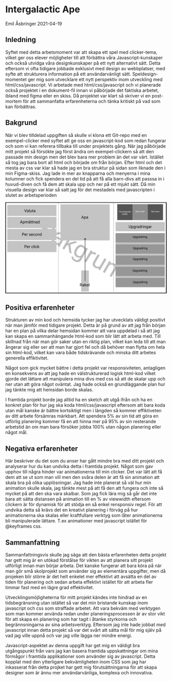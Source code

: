 <h1>Intergalactic Ape</h1>
Emil Åsbringer 2021-04-19

<h2>Inledning</h2>
Syftet med detta arbetsmoment var att skapa ett spel med clicker-tema, vilket ger oss elever möjligheter till att förbättra våra Javascript-kunskaper och också utvidga våra designkunskaper på ett nytt alternativt sätt. Detta eftersom vi ofta tidigare jobbade exklusivt med design av webbplatser, med syfte att strukturera information på ett användarvänligt sätt. Speldesign-momentet ger mig som utvecklare ett nytt perspektiv inom utveckling med html/css/javascript. Vi arbetade med html/css/javascript och vi planerade också projektet i en dokument-fil innan vi påbörjade det faktiska arbetet, ibland med figma eller en skiss. Då projektet var klart så skriver vi en post-mortem för att sammanfatta erfarenheterna och tänka kritiskt på vad som kan förbättras. 

<h2>Bakgrund</h2>
När vi blev tilldelad uppgiften så skulle vi klona ett Git-repo med en exempel-clicker med syftet att ge oss en javascript-kod som redan fungerar och som vi kan referera tillbaka till under projektets gång. När jag påbörjade mitt projekt så försökte jag först ändra om exempel-clickern så att den passade min design men det blev bara mer problem än det var värt. Istället så tog jag bara bort all html och började om från början. Efter html och det mesta av css var klar så hade jag en bra struktur på sidan som liknade den i min Figma-skiss. Jag lade in mer av knapparna och menyerna i mina kolumner och fick spendera en del tid på att få alla barn-divs att passsa in i huvud-diven och få dem att skala upp och ner på ett mjukt sätt. Då min visuella design var klar så satt jag för det mestadels med javascripten i slutet av arbetsperioden

![GitHub Logo](guden.png)

<h2>Positiva erfarenheter</h2>
Strukturen av min kod och hemsida tycker jag har utvecklats väldigt positivt när man jämför med tidigare projekt. Detta är på grund av att jag från början har en plan på vilka delar hemsidan kommer att vara uppdelad i så att jag kan skapa en sammanhängande html-kod som blir lätt att arbeta med. Till skillnad från när man gör saker utan en riktig plan, vilket kan leda till att man ångerar sig eller ser att man har gjort fel och då behöver man flytta om hela sin html-kod, vilket kan vara både tidskrävande och minska ditt arbetes generella effiktivitet.

Något som gick mycket bättre i detta projekt var responsiviteten, antagligen en konsekvens av att jag hade en välstrukturerad logisk html-kod vilket gjorde det lättare att manipulera mina divs med css så att de skalar upp och ner utan att göra något oväntat. Jag hade också en grundläggande plan hur jag tänkte mig att hemsidan borde skalas.

I framtida projekt borde jag alltid ha en sketch att utgå ifrån och ha en konkret plan för hur jag ska koda html/css/javascript eftersom att bara koda utan mål kanske är bättre kortsiktigt men i längden så kommer effiktiveten av ditt arbete försämras märkbart. Att spendera 5% av sin tid att göra en utförlig planering kommer få en att hinna mer på 95% av sin resterande arbetstid än om man bara försöker jobba 100% utan någon planering eller något mål.


<h2>Negativa erfarenheter</h2>
Här beskriver du det som du anser har gått mindre bra med ditt projekt och analyserar hur du kan undvika detta i framtida projekt.
Något som gav upphov till några hinder var animationerna till min clicker. Det var lätt att få dem att se ut som man vill men den svåra delen är att få sin animation att skala bra på olika upplösningar. Jag hade inte planerat så väl hur min animation skulle skala, jag tänkte mest på att få den att fungera och inte så mycket på att den ska vara skalbar. Som jag fick lära mig så går det inte bara att sätta distansen på animation till en % av viewwidth eftersom clickern är för dynamisk för att stödja en så enkel rensponsiv regel. För att undvika detta så krävs det en kreativt planering i förväg på hur animationerna ska skalas eller kraftfullare verktyg som låter animationerna bli manipulerade lättare. T.ex animationer med javascript istället för @keyframes css. 


<h2>Sammanfattning</h2>
Sammanfattningsvis skulle jag säga att den bästa erfarenheten detta projekt har gett mig är en utökad förstålse för vikten av att planera sitt projekt utförligt innan man börjar arbeta. Det kanske fungerar att bara köra på när man gör små skolprojekt som använder sig av elementära uppgifter, men då projeken blir större är det helt enkelet mer effektivt att avsätta en del av tiden för planering och sedan arbeta effektivt istället för att arbeta fler timmar fast med en lägre grad effektivitet. 

Utvecklingsmöjligheterna för mitt projekt kändes inte hindrad av en tidsbegränsning utan istället så var det min bristande kunskap inom javascript och css som straffade arbetet. Att vara bekväm med verktygen som man kommer använda redan under planeringsprocessen är av stor vikt för att skapa en planering som har tagit i åtanke styrkorna och begrännsningarna av sina arbetsverktyg. Eftersom jag inte hade jobbat med javascript innan detta projekt så var det svårt att sätta mål för mig själv på vad jag ville uppnå och var jag ville lägga ner mindre energi.

Javascript-aspektet av denna uppgift har get mig en väldigt bra utgångspunkt från vars jag kan basera framtida uppskattningar om mina förmågor i framtida applikationer som använder sig av javascript. Detta kopplat med den ytterligare bekvämligheten inom CSS som jag har inkasserat från detta projket har gett mig förutsättningarna för att skapa designer som är ännu mer användarvänliga, komplexa och innovativa.
 

